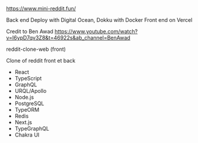 

https://www.mini-reddit.fun/

Back end Deploy with Digital Ocean, Dokku with Docker
Front end on Vercel

Credit to Ben Awad https://www.youtube.com/watch?v=I6ypD7qv3Z8&t=46922s&ab_channel=BenAwad

reddit-clone-web (front)

Clone of reddit front et back

- React
- TypeScript
- GraphQL
- URQL/Apollo
- Node.js
- PostgreSQL
- TypeORM
- Redis
- Next.js
- TypeGraphQL
- Chakra UI

